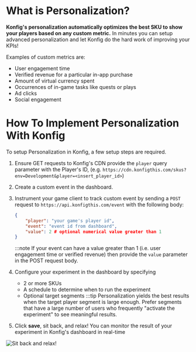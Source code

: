 # What is Personalization?

**Konfig's personalization automatically optimizes the best SKU to show your players based on any custom metric.** In minutes you can setup advanced personalization and let Konfig do the hard work of improving your KPIs!

Examples of custom metrics are:

- User engagement time
- Verified revenue for a particular in-app purchase
- Amount of virtual currency spent
- Occurrences of in-game tasks like quests or plays
- Ad clicks
- Social engagement

# How To Implement Personalization With Konfig

To setup Personalization in Konfig, a few setup steps are required.

1. Ensure GET requests to Konfig's CDN provide the `player` query parameter
   with the Player's ID, (e.g. `https://cdn.konfigthis.com/skus?env=Development&player=<insert_player_id>`)
2. Create a custom event in the dashboard.
3. Instrument your game client to track custom event by sending a `POST` request to
   `https://api.konfigthis.com/event` with the following body:

   ```json
   {
       "player": "your game's player id",
       "event": "event id from dashboard",
       "value": 2 # optional numerical value greater than 1
   }
   ```

   :::note
   If your event can have a value greater than 1 (i.e. user engagement time or
   verified revenue) then provide the `value` parameter in the POST
   request body.

4. Configure your experiment in the dashboard by specifying

   - 2 or more SKUs
   - A schedule to determine when to run the experiment
   - Optional target segments
     :::tip
     Personalization yields the best results when the target player segment is large
     enough. Prefer segments that have a large number of users who frequently "activate
     the experiment" to see meaningful results.

5. Click **save**, sit back, and relax! You can monitor the result of your
   experiment in Konfig's dashboard in real-time

![Sit back and relax!](/img/stonks.webp)
